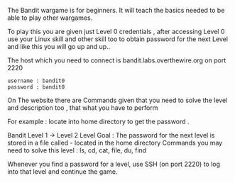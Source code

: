 The Bandit wargame is for beginners. It will teach the basics needed to be able to play other wargames. 

  To play this you are given just Level 0 credentials , after accessing Level 0 use your Linux skill and other skill too to obtain password for the next Level and like this you will go up and up.. 
 
  The host which you need to connect is  bandit.labs.overthewire.org  on  port 2220
  
    username : bandit0
    password : bandit0 

 On The website there are Commands given  that you need to solve the level and description too , that what you have to perform 
 
 For example : locate into home directory to get the password .

Bandit Level 1 → Level 2
    Level Goal  : The password for the next level is stored in a file called - located in the home directory
    Commands you may need to solve this level     : ls, cd, cat, file, du, find


  Whenever you find a password for a level, use SSH (on port 2220) to log into that level and continue the game.
